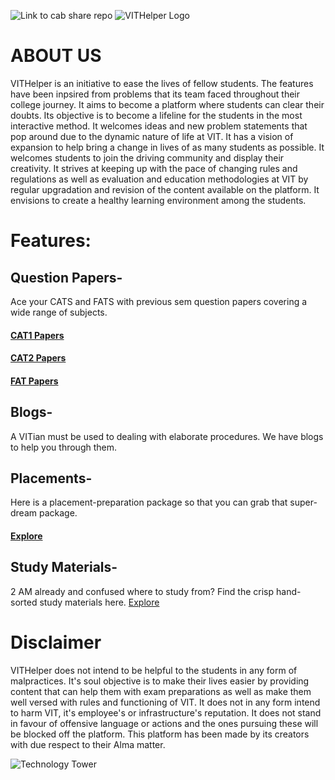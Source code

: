 ![Link to cab share repo](https://github.com/Shikhar253/cab-share/tree/main/firebase-auth-article-master)
![VITHelper Logo](https://repository-images.githubusercontent.com/175657152/14c92d4b-3225-48fe-b74f-1e3bce9ad275)

# ABOUT US
VITHelper is an initiative to ease the lives of fellow students. The features have been inpsired from problems that its team faced throughout their college journey. It aims to become a platform where students can clear their doubts. Its objective is to become a lifeline for the students in the most interactive method. It welcomes ideas and new problem statements that pop around due to the dynamic nature of life at VIT. It has a vision of expansion to help bring a change in lives of as many students as possible. It welcomes students to join the driving community and display their creativity. It strives at keeping up with the pace of changing rules and regulations as well as evaluation and education methodologies at VIT by regular upgradation and revision of the content available on the platform. It envisions to create a healthy learning environment among the students.

# Features:

## Question Papers-
Ace your CATS and FATS with previous sem question papers covering a wide range of subjects.

#### [CAT1 Papers](https://www.vithelper.in/cat1papers)    
#### [CAT2 Papers](https://www.vithelper.in/cat2papers)    
#### [FAT Papers](https://www.vithelper.in/fatpapers)

## Blogs-
A VITian must be used to dealing with elaborate procedures. We have blogs to help you through them.

## Placements-
Here is a placement-preparation package so that you can grab that super-dream package.
#### [Explore](https://www.vithelper.in/placements)

## Study Materials-
2 AM already and confused where to study from? Find the crisp hand-sorted study materials here.
[Explore](https://www.vithelper.in/materials)

# Disclaimer
VITHelper does not intend to be helpful to the students in any form of malpractices. It's soul objective is to make their lives easier by providing content that can help them with exam preparations as well as make them well versed with rules and functioning of VIT. It does not in any form intend to harm VIT, it's employee's or infrastructure's reputation. It does not stand in favour of offensive language or actions and the ones pursuing these will be blocked off the platform. This platform has been made by its creators with due respect to their Alma matter.

![Technology Tower](https://www.vithelper.in/images/ttt.png)
